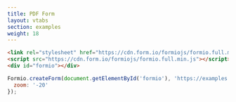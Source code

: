 ```yaml
---
title: PDF Form
layout: vtabs
section: examples
weight: 18
---
```

```html
<link rel="stylesheet" href="https://cdn.form.io/formiojs/formio.full.min.css">
<script src="https://cdn.form.io/formiojs/formio.full.min.js"></script>
<div id="formio"></div>
```

```js
Formio.createForm(document.getElementById('formio'), 'https://examples.form.io/w4', {
  zoom: '-20'
});
```

<div class="card card-body bg-light">
<div id="formio"></div>
<script type="text/javascript">
Formio.createForm(document.getElementById('formio'), 'https://examples.form.io/w4', {
  zoom: '-20'
});
</script>
</div>

